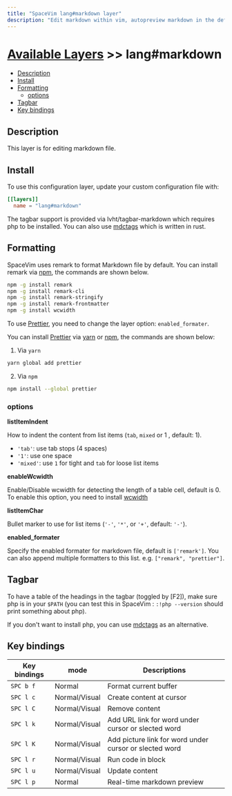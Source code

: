 ```yaml
---
title: "SpaceVim lang#markdown layer"
description: "Edit markdown within vim, autopreview markdown in the default browser, with this layer you can also format markdown files."
---
```


# [Available Layers](../../) >> lang#markdown

<!-- vim-markdown-toc GFM -->

- [Description](#description)
- [Install](#install)
- [Formatting](#formatting)
  - [options](#options)
- [Tagbar](#tagbar)
- [Key bindings](#key-bindings)

<!-- vim-markdown-toc -->

## Description

This layer is for editing markdown file.

## Install

To use this configuration layer, update your custom configuration file with:

```toml
[[layers]]
  name = "lang#markdown"
```

The tagbar support is provided via lvht/tagbar-markdown which requires php to be installed. You can also use [mdctags](https://github.com/wsdjeg/mdctags.rs)
which is written in rust.

## Formatting

SpaceVim uses remark to format Markdown file by default.
You can install remark via [npm](https://www.npmjs.com/get-npm), the commands are shown below.

```sh
npm -g install remark
npm -g install remark-cli
npm -g install remark-stringify
npm -g install remark-frontmatter
npm -g install wcwidth
```

To use [Prettier](https://github.com/prettier/prettier),
you need to change the layer option: `enabled_formater`.

You can install [Prettier](https://github.com/prettier/prettier) via [yarn](https://yarnpkg.com/lang/zh-hans/docs/install/#windows-stable) or [npm](https://www.npmjs.com/get-npm), the commands are shown below:

1. Via `yarn`

```sh
yarn global add prettier
```

2. Via `npm`

```sh
npm install --global prettier
```

### options

**listItemIndent**

How to indent the content from list items (`tab`, `mixed` or 1 , default: 1).

- `'tab'`: use tab stops (4 spaces)
- `'1'`: use one space
- `'mixed'`: use `1` for tight and `tab` for loose list items

**enableWcwidth**

Enable/Disable wcwidth for detecting the length of a table cell, default is 0. To enable this option, you need to install [wcwidth](https://www.npmjs.com/package/wcwidth)

**listItemChar**

Bullet marker to use for list items (`'-'`, `'*'`, or `'+'`, default: `'-'`).

**enabled_formater**

Specify the enabled formater for markdown file, default is `['remark']`. You can also append multiple formatters to this list. e.g. `["remark", "prettier"]`.

## Tagbar

To have a table of the headings in the tagbar (toggled by [F2]), make sure php is in your `$PATH` (you can test this in SpaceVim : `:!php --version` should print something about php).

If you don't want to install php, you can use [mdctags](https://github.com/wsdjeg/mdctags.rs) as an alternative.

## Key bindings

| Key bindings | mode          | Descriptions                                           |
| ------------ | ------------- | ------------------------------------------------------ |
| `SPC b f`    | Normal        | Format current buffer                                  |
| `SPC l c`    | Normal/Visual | Create content at cursor                               |
| `SPC l C`    | Normal/Visual | Remove content                                         |
| `SPC l k`    | Normal/Visual | Add URL link for word under cursor or slected word     |
| `SPC l K`    | Normal/Visual | Add picture link for word under cursor or slected word |
| `SPC l r`    | Normal/Visual | Run code in block                                      |
| `SPC l u`    | Normal/Visual | Update content                                         |
| `SPC l p`    | Normal        | Real-time markdown preview                             |
